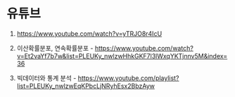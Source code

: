 # 유튜브

1. https://www.youtube.com/watch?v=yTRJO8r4IcU

2. 이산확률분포, 연속확률분포 - https://www.youtube.com/watch?v=Et2vaYf7b7w&list=PLEUKy_nwlzwHhkGKF7l3lWxqYKTjnnv5M&index=36

3. 빅데이터와 통계 분석 - https://www.youtube.com/playlist?list=PLEUKy_nwlzwEqKPbcLjNRyhEsx2BbzAyw